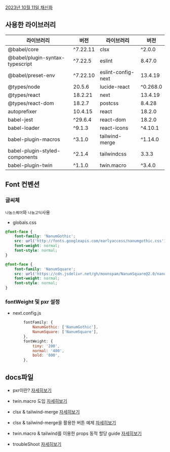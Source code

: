 [2023년 10월 11일 채신화](docs/20231011.md)

## 사용한 라이브러리

<div align="center">

| 라이브러리                      | 버전     | 라이브러리         | 버전     |
| ------------------------------- | -------- | ------------------ | -------- |
| @babel/core                     | ^7.22.11 | clsx               | ^2.0.0   |
| @babel/plugin-syntax-typescript | ^7.22.5  | eslint             | 8.47.0   |
| @babel/preset-env               | ^7.22.10 | eslint-config-next | 13.4.19  |
| @types/node                     | 20.5.6   | lucide-react       | ^0.268.0 |
| @types/react                    | 18.2.21  | next               | 13.4.19  |
| @types/react-dom                | 18.2.7   | postcss            | 8.4.28   |
| autoprefixer                    | 10.4.15  | react              | 18.2.0   |
| babel-jest                      | ^29.6.4  | react-dom          | 18.2.0   |
| babel-loader                    | ^9.1.3   | react-icons        | ^4.10.1  |
| babel-plugin-macros             | ^3.1.0   | tailwind-merge     | ^1.14.0  |
| babel-plugin-styled-components  | ^2.1.4   | tailwindcss        | 3.3.3    |
| babel-plugin-twin               | ^1.1.0   | twin.macro         | ^3.4.0   |

</div>

## Font 컨벤션

### 글씨체

`나눔스퀘어`와 `나눔고딕`사용

-   globals.css

```css
@font-face {
    font-family: 'NanumGothic';
    src: url('http://fonts.googleapis.com/earlyaccess/nanumgothic.css') format('css');
    font-weight: normal;
    font-style: normal;
}

@font-face {
    font-family: 'NanumSquare';
    src: url('https://cdn.jsdelivr.net/gh/moonspam/NanumSquare@2.0/nanumsquare.css') format('css');
    font-weight: normal;
    font-style: normal;
}
```

### fontWeight 및 pxr 설정

-   next.config.js

```javascript
        fontFamily: {
            NanumGothic: ['NanumGothic'],
            NanumSquare: ['NanumSquare'],
        },
        fontWeight: {
            tiny: '200',
            normal: '400',
            bold: '800',
        },
```

## docs파일

-   pxr이란? [자세히보기](docs/pxr.md)

-   twin.macro 도입 [자세히보기](docs/twinmacro.md)

-   clsx & tailwind-merge [자세히보기](src/app/lib/README.md)

-   clsx & tailwind-merge을 활용한 버튼 예제 [자세히보기](src/components/buttons/README.md)

-   twin.macro & tailwind를 이용한 props 동적 할당 guide [자세히보기](docs/twinPropStylingGuide.md)

-   troubleShoot [자세히보기](docs/troubleshooting.md)
